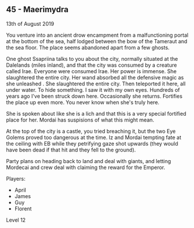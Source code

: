 ## 45 - Maerimydra
13th of August 2019

You venture into an ancient drow encampment from a malfunctioning portal at the bottom of the sea, half lodged between the bow of the Tameraut and the sea floor.
The place seems abandoned apart from a few ghosts.

One ghost Ssapriina talks to you about the city, normally situated at the Dalelands (miles inland), and that the city was consumed by a creature called Irae.
Everyone were consumed Irae. Her power is immense. She slaughtered the entire city. Her wand absorbed all the defensive magic as she unleashed .
She slaughtered the entire city. Then teleported it here, all under water. To hide something. I saw it with my own eyes. Hundreds of years ago I've been struck down here. Occasionally she returns. Fortifies the place up even more. You never know when she's truly here.

She is spoken about like she is a lich and that this is a very special fortified place for her. Mordai has suspisions of what this might mean.

At the top of the city is a castle, you tried breaching it, but the two Eye Golems proved too dangerous at the time. Iz and Mordai tempting fate at the ceiling with EB while they petrifying gaze shot upwards (they would have been dead if that hit and they fell to the ground).

Party plans on heading back to land and deal with giants, and letting Mordecai and crew deal with claiming the reward for the Emperor.

Players:
- April
- James
- Guy
- Florent

Level 12